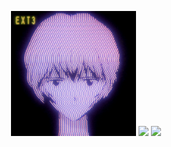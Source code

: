 <p align="center">
  <img src="download.gif" width="200"/>
  <img src="gif2.gif" width="150"/>
  <img src="gif3.gif" width="180"/>
</p>









